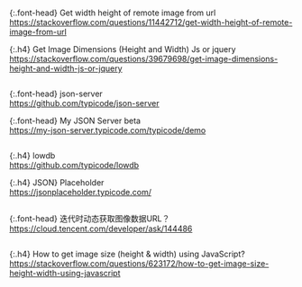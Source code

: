 ```note
```

{:.font-head}
Get width height of remote image from url
<br>[
https://stackoverflow.com/questions/11442712/get-width-height-of-remote-image-from-url
](
https://stackoverflow.com/questions/11442712/get-width-height-of-remote-image-from-url
)

{:.h4}
Get Image Dimensions (Height and Width) Js or jquery
<br>[
https://stackoverflow.com/questions/39679698/get-image-dimensions-height-and-width-js-or-jquery
](
https://stackoverflow.com/questions/39679698/get-image-dimensions-height-and-width-js-or-jquery
)

```note
```

{:.font-head}
json-server
<br>[
https://github.com/typicode/json-server
](
https://github.com/typicode/json-server
)

{:.font-head}
My JSON Server  beta
<br>[
https://my-json-server.typicode.com/typicode/demo
](
https://my-json-server.typicode.com/typicode/demo
)
```tip
```

{:.h4}
lowdb
<br>[
https://github.com/typicode/lowdb
](
https://github.com/typicode/lowdb
)

{:.h4}
JSON} Placeholder
<br>[
https://jsonplaceholder.typicode.com/
](
https://jsonplaceholder.typicode.com/
)

```note
```

{:.font-head}
迭代时动态获取图像数据URL？
<br>[
https://cloud.tencent.com/developer/ask/144486
](
https://cloud.tencent.com/developer/ask/144486
)

```tip
```

{:.h4}
How to get image size (height & width) using JavaScript?
<br>[
https://stackoverflow.com/questions/623172/how-to-get-image-size-height-width-using-javascript
](
https://stackoverflow.com/questions/623172/how-to-get-image-size-height-width-using-javascript
)
